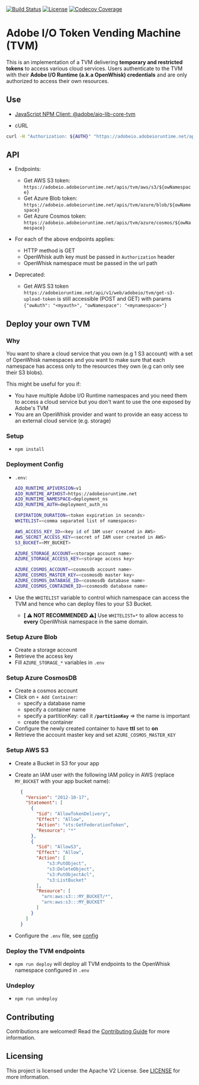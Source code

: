 [![Build Status](https://travis-ci.com/adobe/aio-tvm.svg?branch=master)](https://travis-ci.com/adobe/aio-tvm)
[![License](https://img.shields.io/badge/License-Apache%202.0-blue.svg)](https://opensource.org/licenses/Apache-2.0)
[![Codecov Coverage](https://img.shields.io/codecov/c/github/adobe/aio-tvm/master.svg?style=flat-square)](https://codecov.io/gh/adobe/aio-tvm/)

# Adobe I/O Token Vending Machine (TVM)

This is an implementation of a TVM delivering **temporary and restricted tokens** to access various cloud services. Users authenticate
to the TVM with their **Adobe I/O Runtime (a.k.a OpenWhisk) credentials** and are only authorized to access their own resources.

## Use

- [JavaScript NPM Client: @adobe/aio-lib-core-tvm](https://github.com/adobe/aio-lib-core-tvm#use)

- cURL

```bash
curl -H "Authorization: ${AUTH}" "https://adobeio.adobeioruntime.net/apis/tvm/azure/blob/${NAMESPACE}"
```

## API

- Endpoints:
  - Get AWS S3 token: `https://adobeio.adobeioruntime.net/apis/tvm/aws/s3/${owNamespace}`
  - Get Azure Blob token: `https://adobeio.adobeioruntime.net/apis/tvm/azure/blob/${owNamespace}`
  - Get Azure Cosmos token: `https://adobeio.adobeioruntime.net/apis/tvm/azure/cosmos/${owNamespace}`

- For each of the above endpoints applies:
  - HTTP method is GET
  - OpenWhisk auth key must be passed in `Authorization` header
  - OpenWhisk namespace must be passed in the url path

- Deprecated:
  - Get AWS S3 token `https://adobeioruntime.net/api/v1/web/adobeio/tvm/get-s3-upload-token` is still accessible (POST and GET) with params `{"owAuth": "<myauth>", "owNamespace": "<mynamespace>"}`

## Deploy your own TVM

### Why

You want to share a cloud service that you own (e.g 1 S3 account) with a set of OpenWhisk namespaces and you want to
make sure that each namespace has access only to the resources they own (e.g can only see their S3 blobs).

This might be useful for you if:

- You have multiple Adobe I/O Runtime namespaces and you need them to access a cloud service but you don't want to use
  the one exposed by Adobe's TVM
- You are an OpenWhisk provider and want to provide an easy access to an external cloud service (e.g. storage)

### Setup

- `npm install`

### Deployment Config

- `.env`:

  ```bash
  AIO_RUNTIME_APIVERSION=v1
  AIO_RUNTIME_APIHOST=https://adobeioruntime.net
  AIO_RUNTIME_NAMESPACE=deployment_ns
  AIO_RUNTIME_AUTH=deployment_auth_ns

  EXPIRATION_DURATION=<token expiration in seconds>
  WHITELIST=<comma separated list of namespaces>

  AWS_ACCESS_KEY_ID=<key id of IAM user created in AWS>
  AWS_SECRET_ACCESS_KEY=<secret of IAM user created in AWS>
  S3_BUCKET=<MY_BUCKET>

  AZURE_STORAGE_ACCOUNT=<storage account name>
  AZURE_STORAGE_ACCESS_KEY=<storage access key>

  AZURE_COSMOS_ACCOUNT=<cosmosdb account name>
  AZURE_COSMOS_MASTER_KEY=<cosmosdb master key>
  AZURE_COSMOS_DATABASE_ID=<cosmosdb database name>
  AZURE_COSMOS_CONTAINER_ID=<cosmosdb database name>
  ```

- Use the `WHITELIST` variable to control which namespace can access the TVM and
  hence who can deploy files to your S3 Bucket.
  - **[ ⚠️ NOT RECOMMENDED ⚠️]** Use `WHITELIST=*` to allow access to
    **every** OpenWhisk namespace in the same domain.

### Setup Azure Blob

- Create a storage account
- Retrieve the access key
- Fill `AZURE_STORAGE_*` variables in `.env`

### Setup Azure CosmosDB

- Create a cosmos account
- Click on `+ Add Container`:
  - specify a database name
  - specify a container name
  - specify a partitionKey: call it **`/partitionKey`** => the name is important
  - create the container
- Configure the newly created container to have **ttl** set to **on**
- Retrieve the account master key and set `AZURE_COSMOS_MASTER_KEY`

### Setup AWS S3

- Create a Bucket in S3 for your app
- Create an IAM user with the following IAM policy in AWS (replace `MY_BUCKET` with
  your app bucket name):

  ```json
    {
      "Version": "2012-10-17",
      "Statement": [
        {
          "Sid": "AllowTokenDelivery",
          "Effect": "Allow",
          "Action": "sts:GetFederationToken",
          "Resource": "*"
        },
        {
          "Sid": "AllowS3",
          "Effect": "Allow",
          "Action": [
              "s3:PutObject",
              "s3:DeleteObject",
              "s3:PutObjectAcl",
              "s3:ListBucket"
          ],
          "Resource": [
            "arn:aws:s3:::MY_BUCKET/*",
            "arn:aws:s3:::MY_BUCKET"
          ]
        }
      ]
    }
  ```

- Configure the `.env` file, see [config](#deployment-config)

### Deploy the TVM endpoints

- `npm run deploy` will deploy all TVM endpoints to the OpenWhisk namespace configured in `.env`

### Undeploy

- `npm run undeploy`

## Contributing

Contributions are welcomed! Read the [Contributing Guide](./.github/CONTRIBUTING.md) for more information.

## Licensing

This project is licensed under the Apache V2 License. See [LICENSE](LICENSE) for more information.
